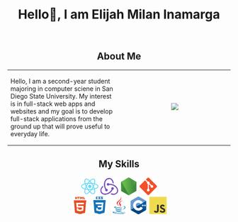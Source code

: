 <div align="center">
  <h1>
    Hello👋, I am Elijah Milan Inamarga
  </h1>
  <br>
  <h2 >About Me</h2>
  <table width="100%">
    <tr>
      <td align="left">
        <p>
          Hello, I am a second-year student majoring in computer sciene in San Diego State University. My interest is in full-stack web apps and websites and my goal is to develop full-stack applications from the ground up that will prove useful to everyday life.
        </p>
      </td>
      <td align="center" width="50%">
        <img src="https://encrypted-tbn0.gstatic.com/images?q=tbn:ANd9GcRU9Obofy-DqhDfwEaKcqs1hN_cDaNq4JsNzA&s"/>
      </td>
    </tr>
  </table>
  <div display="inline">
    <div>
      <h2>My Skills</h2>
       <img src="https://github.com/devicons/devicon/blob/master/icons/react/react-original.svg" alt="html5" width="40" height="40""/>
      <img src="https://github.com/devicons/devicon/blob/master/icons/redux/redux-original.svg" alt="html5" width="40" height="40""/>
      <img src="https://github.com/devicons/devicon/blob/master/icons/nodejs/nodejs-original.svg" alt="css" width="40" height="40"/>
      <img src="https://github.com/devicons/devicon/blob/master/icons/git/git-original.svg" alt="css" width="40" height="40"/>
    </div>
    <div>
      <img src="https://github.com/devicons/devicon/blob/master/icons/html5/html5-plain-wordmark.svg" alt="html5" width="40" height="40"/>
      <img src="https://github.com/devicons/devicon/blob/master/icons/css3/css3-plain-wordmark.svg" alt="css" width="40" height="40"/>
      <img src="https://github.com/devicons/devicon/blob/master/icons/java/java-original.svg" alt="css" width="40" height="40"/>
      <img src="https://github.com/devicons/devicon/blob/master/icons/cplusplus/cplusplus-original.svg" alt="css" width="40" height="40"/>
      <img src="https://github.com/devicons/devicon/blob/master/icons/javascript/javascript-original.svg" alt="css" width="40" height="40"/>
    </div>
  </div>
</div>




